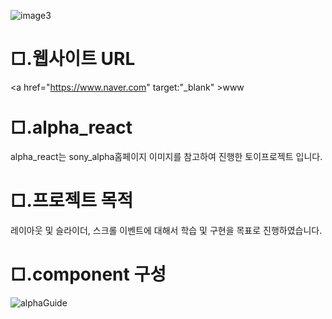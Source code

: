 
![image3](https://user-images.githubusercontent.com/104630719/166418344-0e6403d3-dcd7-4052-8794-ee14d4297197.png)
# □.웹사이트 URL
<a href="https://www.naver.com" target:"_blank" >www</a>
# □.alpha_react 
alpha_react는 sony_alpha홈페이지 이미지를 참고하여 진행한 토이프로젝트 입니다. 

# □.프로젝트 목적
레이아웃 및 슬라이더,  스크롤 이벤트에 대해서 학습 및 구현을 목표로 진행하였습니다.

# □.component 구성

![alphaGuide](https://user-images.githubusercontent.com/104630719/166455217-24078fc3-1e13-4ddf-b83d-dace3ff56278.png)
